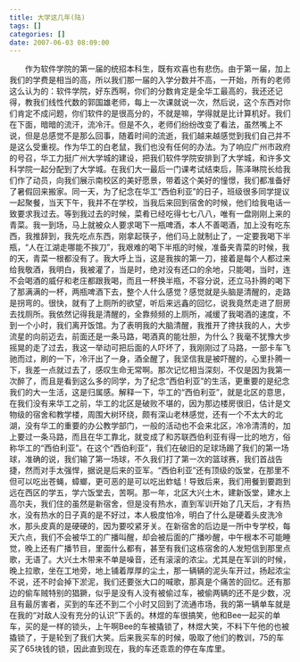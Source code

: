 ```yaml
---
title: 大学这几年(陆)
tags: []
categories: []
date: 2007-06-03 08:09:00 
---
```



&emsp;&emsp;作为软件学院的第一届的统招本科生，既有欢喜也有悲伤。由于第一届，加上我们的学费是相当的高，所以我们那一届的入学分数并不高，一开始，所有的老师这么认为的：软件学院，好东西啊，你们的分数肯定是全华工最高的，我还还记得，教我们线性代数的郭国雄老师，每上一次课就说一次，然后说，这个东西对你们肯定不成问题，你们软件的是很高分的，不就是嘛，学得就是比计算机好。我们在下面，暗暗的流汗，流冷汗。但是不久，老师们纷纷改变了看法，虽然嘴上不说，但是总感觉不是那么回事，随着时间的流逝，我们越来越感觉到我们自己并不是这么受重视。作为华工的白老鼠，我们也没有任何的办法。为了响应广州市政府的号召，华工力挺广州大学城的建设，把我们软件学院安排到了大学城，和许多文科学院一起分配到了大学城。在我们大一最后一门课考试结束后，陈泽琳院长给我们作了动员，向我们展示南校区的美好愿景，带着这个美好的憧憬，我们都准备好了暑假回来搬家。同一天，为了纪念在华工“西伯利亚”的日子，班级很多同学提议一起聚餐，当天下午，我并不在学校，当我后来回到宿舍的时候，他们给我电话一致要求我过去。等到我过去的时候，菜肴已经吃得七七八八，唯有一盘刚刚上来的青菜。我一到场，马上就被众人要求喝下一瓶啤酒，本人不善喝酒，加上没有吃东西，我推辞到，我先吃点东西，刚拿起筷子，他们马上就制止了，一定要我喝下半瓶，“人在江湖走哪能不挨刀”，我艰难的喝下半瓶的时候，准备夹青菜的时候，我的天，青菜一根都没有了。我大呼上当，这是我挨的第一刀，接着是每个人都过来给我敬酒，我明白，我被灌了，当是时，绝对没有还口的余地，只能喝，当时，连不会喝酒的威仔和老庄都跟我喝，而且一杯换半瓶，不容分说，还立马扑腾的喝下了那满满的一杯，两瓶啤酒下去，整个人什么感觉？感觉就是头脑是清醒的，走路是拐弯的。很快，就有了上厕所的欲望，听后来远鑫的回忆，说我竟然走进了厨房去找厕所。我依然记得我是清醒的，全靠频频的上厕所，减缓了我喝酒的速度，不到一个小时，我们离开饭馆。为了表明我的大脑清醒，我推开了搀扶我的人，大步流星的向前迈去，前面还是一条马路，喝酒真的能壮胆，为什么？我毫不犹豫大步摇晃的走了过去，我这一举动可把后面的人吓坏了，我刚刚过了马路，一部卡车飞驰而过，刷的一下，冷汗出了一身，酒全醒了，我坚信我是被吓醒的，心里扑腾一下，我差一点就过去了，感叹生命无常啊。那次记忆相当深刻，不仅是因为我第一次醉了，而且是看到这么多的同学，为了纪念“西伯利亚”的生活，更重要的是纪念我们的大一生活，这是归属感。解释一下，华工的“西伯利亚”，就是北区的意思，在我们没有来华工之前，华工的北区是破败不堪的，因为那边楼房很旧，估计是文物级的宿舍和教学楼，周围大树环绕，颇有深山老林感觉，还有一个不太大的北湖，没有华工的重要的办公教学部门，一般的活动也不会来北区，冷冷清清的，加上要过一条马路，而且在华工靠北，就变成了和苏联西伯利亚有得一比的地方，俗称华工的“西伯利亚”。在这个“西伯利亚”，我们在破旧的足球场踢了我们的第一场球，准确的说，我们输了第一场球，不久我们打了第一次的篮球赛，我们首战告捷，然而对手太强悍，据说是后来的亚军。“西伯利亚”还有顶级的饭堂，在那里不但可以吃出苍蝇，蟑螂，更可恶的是可以吃出蚱蜢！导致后来，我们用餐到要跑到远在西区的学五，学六饭堂去，苦啊。那一年，北区大兴土木，建新饭堂，建水上高尔夫，我们住的虽然是新宿舍，但是没有热水，直到军训开始了几天后，才有热水，没有热水的日子真的是不好过，本人极度怕冷，明白了什么是硬着头皮洗冷水，那头皮真的是硬硬的，因为要咬紧牙关。在新宿舍的后边是一所中专学校，每天六点，我们不会被华工的广播叫醒，却会被后面的广播吵醒，中午根本不可能睡觉，晚上还有广播节目，里面什么都有，甚至有我们这栋宿舍的人发短信到那里点歌，无语了。大兴土木带来不单是噪音，还有滚滚的浓尘。尤其是在军训的时候，晚上拉歌，坐在工地旁，地上铺着厚厚的尘土，那一辆辆的泥头车开过，扬起浓尘不说，还不时会掉下淤泥，我们还要张大口的喊歌，那真是个痛苦的回忆。还有那边的偷车贼特别的猖獗，似乎是没有人没有被偷过车，被偷两辆的还不是少数，况且有最厉害者，买到的车还不到二个小时又回到了流通市场，我的第一辆单车就是在我的“对敌人没有充分的认识”下丢的。林煜的车很搞笑，他和Bee一起买的单车，买的是一样的锁头，上午啊Bee的车被撬锁了，林煜大笑，不料下午他的也被撬锁了，于是轮到了我们大笑。后来我买车的时候，吸取了他们的教训，75的车买了65块钱的锁，因此直到现在，我的车还乖乖的停在车库里。